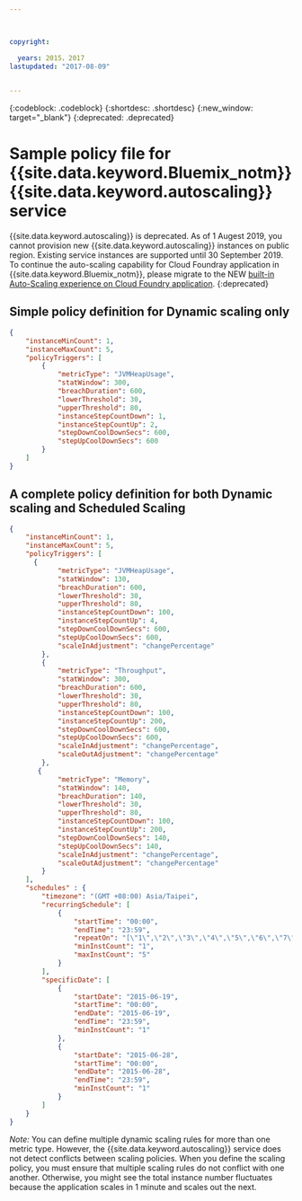 ```yaml
---

 

copyright:

  years: 2015，2017
lastupdated: "2017-08-09"  
 

---
```


{:codeblock: .codeblock}
{:shortdesc: .shortdesc}
{:new_window: target="_blank"}
{:deprecated: .deprecated}

# Sample policy file for {{site.data.keyword.Bluemix_notm}} {{site.data.keyword.autoscaling}} service

{{site.data.keyword.autoscaling}} is deprecated. As of 1 Augest 2019, you cannot provision new {{site.data.keyword.autoscaling}} instances on public region. Existing service instances are supported until 30 September 2019. To continue the auto-scaling capability for Cloud Foundray application in {{site.data.keyword.Bluemix_notm}}, please migrate to the NEW [built-in Auto-Scaling experience on Cloud Foundry application](https://{DomainName}/docs/cloud-foundry-public?topic=cloud-foundry-public-autoscale_cloud_foundry_apps). 
{:deprecated}

## Simple policy definition for Dynamic scaling only
```json
{
    "instanceMinCount": 1,
    "instanceMaxCount": 5,
    "policyTriggers": [
        {
            "metricType": "JVMHeapUsage",
            "statWindow": 300,
            "breachDuration": 600,
            "lowerThreshold": 30,
            "upperThreshold": 80,
            "instanceStepCountDown": 1,
            "instanceStepCountUp": 2,
            "stepDownCoolDownSecs": 600,
            "stepUpCoolDownSecs": 600
        }
    ]
}
```

## A complete policy definition for both Dynamic scaling and Scheduled Scaling
```json
{
    "instanceMinCount": 1,
    "instanceMaxCount": 5,
    "policyTriggers": [
      {
            "metricType": "JVMHeapUsage",
            "statWindow": 130,
            "breachDuration": 600,
            "lowerThreshold": 30,
            "upperThreshold": 80,
            "instanceStepCountDown": 100,
            "instanceStepCountUp": 4,
            "stepDownCoolDownSecs": 600,
            "stepUpCoolDownSecs": 600,
            "scaleInAdjustment": "changePercentage"
        },
        {
            "metricType": "Throughput",
            "statWindow": 300,
            "breachDuration": 600,
            "lowerThreshold": 30,
            "upperThreshold": 80,
            "instanceStepCountDown": 100,
            "instanceStepCountUp": 200,
            "stepDownCoolDownSecs": 600,
            "stepUpCoolDownSecs": 600,
            "scaleInAdjustment": "changePercentage",
            "scaleOutAdjustment": "changePercentage"
        },
       {
            "metricType": "Memory",
            "statWindow": 140,
            "breachDuration": 140,
            "lowerThreshold": 30,
            "upperThreshold": 80,
            "instanceStepCountDown": 100,
            "instanceStepCountUp": 200,
            "stepDownCoolDownSecs": 140,
            "stepUpCoolDownSecs": 140,
            "scaleInAdjustment": "changePercentage",
            "scaleOutAdjustment": "changePercentage"
        }
    ],
    "schedules" : {
        "timezone": "(GMT +08:00) Asia/Taipei",
        "recurringSchedule": [
            {
                "startTime": "00:00",
                "endTime": "23:59",
                "repeatOn": "[\"1\",\"2\",\"3\",\"4\",\"5\",\"6\",\"7\"]",
                "minInstCount": "1",
                "maxInstCount": "5"
            }
        ],
        "specificDate": [
            {
                "startDate": "2015-06-19",
                "startTime": "00:00",
                "endDate": "2015-06-19",
                "endTime": "23:59",
                "minInstCount": "1"
            },
            {
                "startDate": "2015-06-28",
                "startTime": "00:00",
                "endDate": "2015-06-28",
                "endTime": "23:59",
                "minInstCount": "1"
            }
        ]
    }
}
```
*Note:* You can define multiple dynamic scaling rules for more than one metric type. However, the {{site.data.keyword.autoscaling}} service does not detect conflicts between scaling policies. When you define the scaling policy, you must ensure that multiple scaling rules do not conflict with one another. Otherwise, you might see the total instance number fluctuates because the application scales in 1 minute and scales out the next. 

